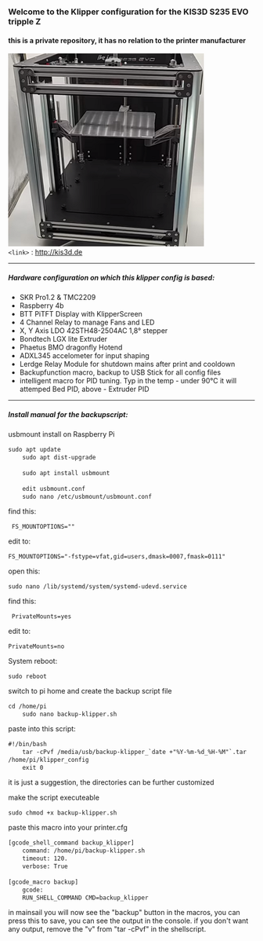 ### Welcome to the Klipper configuration for the KIS3D S235 EVO tripple Z
#### this is a private repository, it has no relation to the printer manufacturer
![](https://github.com/MarkusNiewoehner/KIS3D_S235_EVO_Klipper/blob/main/images/S235EVO.png)
<br>
`<link>` : <http://kis3d.de>

------------

##### Hardware configuration on which this klipper config is based:
- SKR Pro1.2 & TMC2209
- Raspberry 4b
- BTT PiTFT Display with KlipperScreen
- 4 Channel Relay to manage Fans and LED
- X, Y Axis LDO 42STH48-2504AC 1,8° stepper
- Bondtech LGX lite Extruder
- Phaetus BMO dragonfly Hotend
- ADXL345 accelometer for input shaping
- Lerdge Relay Module for shutdown mains after print and cooldown
- Backupfunction macro, backup to USB Stick for all config files
- intelligent macro for PID tuning. Typ in the temp - under 90°C it will attemped Bed PID, above - Extruder PID
------------
##### Install manual for the backupscript:
usbmount install on Raspberry Pi


    sudo apt update
        sudo apt dist-upgrade
        
        sudo apt install usbmount
        
        edit usbmount.conf 
        sudo nano /etc/usbmount/usbmount.conf

find this:


     FS_MOUNTOPTIONS=""

edit to:


    FS_MOUNTOPTIONS="-fstype=vfat,gid=users,dmask=0007,fmask=0111"

open this:


    sudo nano /lib/systemd/system/systemd-udevd.service

find this:


     PrivateMounts=yes
edit to:


    PrivateMounts=no
System reboot:


    sudo reboot

switch to pi home and create the  backup script file


    cd /home/pi
        sudo nano backup-klipper.sh
paste into this script:


    #!/bin/bash
        tar -cPvf /media/usb/backup-klipper_`date +"%Y-%m-%d_%H-%M"`.tar /home/pi/klipper_config
        exit 0
it is just a suggestion, the directories can be further customized

make the script executeable


    sudo chmod +x backup-klipper.sh 
paste this macro into your printer.cfg


    [gcode_shell_command backup_klipper]
        command: /home/pi/backup-klipper.sh
        timeout: 120.
        verbose: True
        
    [gcode_macro backup]
        gcode:
        RUN_SHELL_COMMAND CMD=backup_klipper



in mainsail you will now see the "backup" button in the macros, you can press this to save, you can see the output in the console.
if you don't want any output, remove the "v" from "tar -cPvf" in the shellscript.
